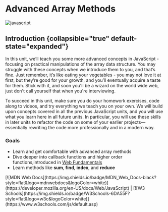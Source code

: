 # Advanced Array Methods

![javascript](javaScript.jpeg)

## Introduction {collapsible="true" default-state="expanded"}

In this unit, we’ll teach you some more advanced concepts in JavaScript - focusing on practical manipulations of the
array data structure. You may struggle with these concepts when we introduce them to you, and that’s fine. Just
remember, it’s like eating your vegetables - you may not love it at first, but they’re good for your growth, and you’ll
eventually acquire a taste for them. Stick with it, and soon you'll be a wizard on the world wide web, just don't call
yourself that when you're interviewing.

To succeed in this unit, make sure you do your homework exercises, code along to videos, and try everything we teach you
on your own. We will build upon concepts covered in all the previous JavaScript units, and you will use what you learn
here in all future units. In particular, you will use these skills in later units to refactor the code on some of your
earlier projects—essentially rewriting the code more professionally and in a modern way.

### Goals

- Learn and get comfortable with advanced array methods
- Dive deeper into callback functions and higher order functions,introduced
  in [Web Fundamentals](Web-Developer-Fundamentals.md)
- Learn methods like **sum**, **find**, **index**, and **reduce**

<seealso>
[![MDN Web Docs](https://img.shields.io/badge/MDN_Web_Docs-black?style=flat&logo=mdnwebdocs&logoColor=white)](https://developer.mozilla.org/en-US/docs/Web/JavaScript) |
[![W3 Schools](https://img.shields.io/badge/W3Schools-6DA55F?style=flat&logo=w3c&logoColor=white)](https://www.w3schools.com/js/default.asp)
</seealso>
